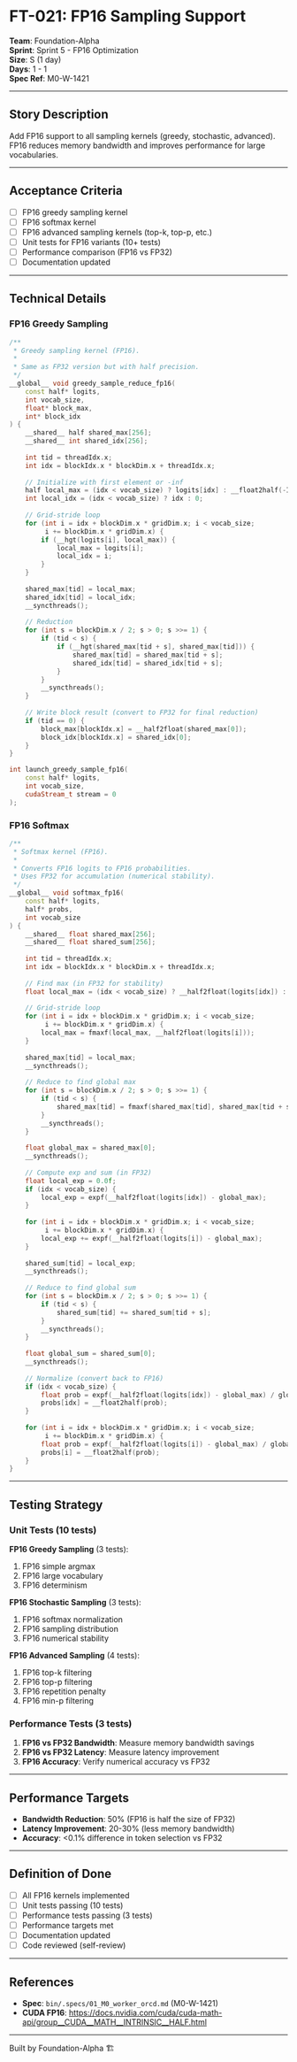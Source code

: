 # FT-021: FP16 Sampling Support

**Team**: Foundation-Alpha  
**Sprint**: Sprint 5 - FP16 Optimization  
**Size**: S (1 day)  
**Days**: 1 - 1  
**Spec Ref**: M0-W-1421

---

## Story Description

Add FP16 support to all sampling kernels (greedy, stochastic, advanced). FP16 reduces memory bandwidth and improves performance for large vocabularies.

---

## Acceptance Criteria

- [ ] FP16 greedy sampling kernel
- [ ] FP16 softmax kernel
- [ ] FP16 advanced sampling kernels (top-k, top-p, etc.)
- [ ] Unit tests for FP16 variants (10+ tests)
- [ ] Performance comparison (FP16 vs FP32)
- [ ] Documentation updated

---

## Technical Details

### FP16 Greedy Sampling

```cpp
/**
 * Greedy sampling kernel (FP16).
 * 
 * Same as FP32 version but with half precision.
 */
__global__ void greedy_sample_reduce_fp16(
    const half* logits,
    int vocab_size,
    float* block_max,
    int* block_idx
) {
    __shared__ half shared_max[256];
    __shared__ int shared_idx[256];
    
    int tid = threadIdx.x;
    int idx = blockIdx.x * blockDim.x + threadIdx.x;
    
    // Initialize with first element or -inf
    half local_max = (idx < vocab_size) ? logits[idx] : __float2half(-INFINITY);
    int local_idx = (idx < vocab_size) ? idx : 0;
    
    // Grid-stride loop
    for (int i = idx + blockDim.x * gridDim.x; i < vocab_size; 
         i += blockDim.x * gridDim.x) {
        if (__hgt(logits[i], local_max)) {
            local_max = logits[i];
            local_idx = i;
        }
    }
    
    shared_max[tid] = local_max;
    shared_idx[tid] = local_idx;
    __syncthreads();
    
    // Reduction
    for (int s = blockDim.x / 2; s > 0; s >>= 1) {
        if (tid < s) {
            if (__hgt(shared_max[tid + s], shared_max[tid])) {
                shared_max[tid] = shared_max[tid + s];
                shared_idx[tid] = shared_idx[tid + s];
            }
        }
        __syncthreads();
    }
    
    // Write block result (convert to FP32 for final reduction)
    if (tid == 0) {
        block_max[blockIdx.x] = __half2float(shared_max[0]);
        block_idx[blockIdx.x] = shared_idx[0];
    }
}

int launch_greedy_sample_fp16(
    const half* logits,
    int vocab_size,
    cudaStream_t stream = 0
);
```

### FP16 Softmax

```cpp
/**
 * Softmax kernel (FP16).
 * 
 * Converts FP16 logits to FP16 probabilities.
 * Uses FP32 for accumulation (numerical stability).
 */
__global__ void softmax_fp16(
    const half* logits,
    half* probs,
    int vocab_size
) {
    __shared__ float shared_max[256];
    __shared__ float shared_sum[256];
    
    int tid = threadIdx.x;
    int idx = blockIdx.x * blockDim.x + threadIdx.x;
    
    // Find max (in FP32 for stability)
    float local_max = (idx < vocab_size) ? __half2float(logits[idx]) : -INFINITY;
    
    // Grid-stride loop
    for (int i = idx + blockDim.x * gridDim.x; i < vocab_size; 
         i += blockDim.x * gridDim.x) {
        local_max = fmaxf(local_max, __half2float(logits[i]));
    }
    
    shared_max[tid] = local_max;
    __syncthreads();
    
    // Reduce to find global max
    for (int s = blockDim.x / 2; s > 0; s >>= 1) {
        if (tid < s) {
            shared_max[tid] = fmaxf(shared_max[tid], shared_max[tid + s]);
        }
        __syncthreads();
    }
    
    float global_max = shared_max[0];
    __syncthreads();
    
    // Compute exp and sum (in FP32)
    float local_exp = 0.0f;
    if (idx < vocab_size) {
        local_exp = expf(__half2float(logits[idx]) - global_max);
    }
    
    for (int i = idx + blockDim.x * gridDim.x; i < vocab_size; 
         i += blockDim.x * gridDim.x) {
        local_exp += expf(__half2float(logits[i]) - global_max);
    }
    
    shared_sum[tid] = local_exp;
    __syncthreads();
    
    // Reduce to find global sum
    for (int s = blockDim.x / 2; s > 0; s >>= 1) {
        if (tid < s) {
            shared_sum[tid] += shared_sum[tid + s];
        }
        __syncthreads();
    }
    
    float global_sum = shared_sum[0];
    __syncthreads();
    
    // Normalize (convert back to FP16)
    if (idx < vocab_size) {
        float prob = expf(__half2float(logits[idx]) - global_max) / global_sum;
        probs[idx] = __float2half(prob);
    }
    
    for (int i = idx + blockDim.x * gridDim.x; i < vocab_size; 
         i += blockDim.x * gridDim.x) {
        float prob = expf(__half2float(logits[i]) - global_max) / global_sum;
        probs[i] = __float2half(prob);
    }
}
```

---

## Testing Strategy

### Unit Tests (10 tests)

**FP16 Greedy Sampling** (3 tests):
1. FP16 simple argmax
2. FP16 large vocabulary
3. FP16 determinism

**FP16 Stochastic Sampling** (3 tests):
1. FP16 softmax normalization
2. FP16 sampling distribution
3. FP16 numerical stability

**FP16 Advanced Sampling** (4 tests):
1. FP16 top-k filtering
2. FP16 top-p filtering
3. FP16 repetition penalty
4. FP16 min-p filtering

### Performance Tests (3 tests)

1. **FP16 vs FP32 Bandwidth**: Measure memory bandwidth savings
2. **FP16 vs FP32 Latency**: Measure latency improvement
3. **FP16 Accuracy**: Verify numerical accuracy vs FP32

---

## Performance Targets

- **Bandwidth Reduction**: 50% (FP16 is half the size of FP32)
- **Latency Improvement**: 20-30% (less memory bandwidth)
- **Accuracy**: <0.1% difference in token selection vs FP32

---

## Definition of Done

- [ ] All FP16 kernels implemented
- [ ] Unit tests passing (10 tests)
- [ ] Performance tests passing (3 tests)
- [ ] Performance targets met
- [ ] Documentation updated
- [ ] Code reviewed (self-review)

---

## References

- **Spec**: `bin/.specs/01_M0_worker_orcd.md` (M0-W-1421)
- **CUDA FP16**: https://docs.nvidia.com/cuda/cuda-math-api/group__CUDA__MATH__INTRINSIC__HALF.html

---
Built by Foundation-Alpha 🏗️

